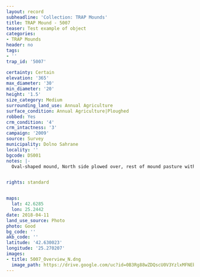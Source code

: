 ```yaml
---
layout: record
subheadline: 'Collection: TRAP Mounds'
title: TRAP Mound - 5007
teaser: Test example of object
categories:
- TRAP Mounds
header: no
tags:
- ''
trap_id: '5007'

certainty: Certain
elevation: '365'
max_diameter: '30'
min_diameter: '20'
height: '1.5'
size_category: Medium
surrounding_land_use: Annual Agriculture
surface_condition: Annual Agriculture|Ploughed
robbed: Yes
crm_condition: '4'
crm_intactness: '3'
campaign: '2009'
source: Survey
municipality: Dolno Sahrane
locality: ''
bgcode: DS001
notes: |-
  Oval-shaped mound, North side plowed over, rest of mound pasture with undefined boundaries.


rights: standard


maps:
  lat: 42.6285
  lon: 25.2442
date: 2018-04-11
land_use_source: Photo
photo: Good
bg_code: ''
akb_code: ''
latitude: '42.630023'
longitude: '25.270207'
images:
- title: 5007_Overview_N.dng
  image_path: https://drive.google.com/uc?id=0B3Rg88wZDQscU0V3YzlxMFNEbmM
---
```

